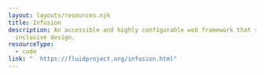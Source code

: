 ```yaml
---
layout: layouts/resources.njk
title: Infusion
description: An accessible and highly configurable web framework that supports
  inclusive design.
resourceType:
  - code
link: "  https://fluidproject.org/infusion.html"
---
```

